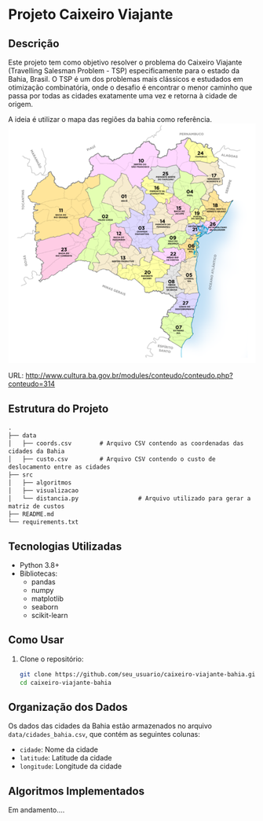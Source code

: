 # Projeto Caixeiro Viajante 

## Descrição

Este projeto tem como objetivo resolver o problema do Caixeiro Viajante (Travelling Salesman Problem - TSP) especificamente para o estado da Bahia, Brasil. O TSP é um dos problemas mais clássicos e estudados em otimização combinatória, onde o desafio é encontrar o menor caminho que passa por todas as cidades exatamente uma vez e retorna à cidade de origem.

A ideia é utilizar o mapa das regiões da bahia como referência.
![Mapa das Regiões da Bahia](mapa.PNG)

URL: http://www.cultura.ba.gov.br/modules/conteudo/conteudo.php?conteudo=314
## Estrutura do Projeto

```
.
├── data
│   ├── coords.csv        # Arquivo CSV contendo as coordenadas das cidades da Bahia
│   ├── custo.csv         # Arquivo CSV contendo o custo de deslocamento entre as cidades
├── src
│   ├── algoritmos
│   ├── visualizacao
│   └── distancia.py                 # Arquivo utilizado para gerar a matriz de custos
├── README.md
└── requirements.txt
```

## Tecnologias Utilizadas

- Python 3.8+
- Bibliotecas:
  - pandas
  - numpy
  - matplotlib
  - seaborn
  - scikit-learn

## Como Usar

1. Clone o repositório:

   ```sh
   git clone https://github.com/seu_usuario/caixeiro-viajante-bahia.git
   cd caixeiro-viajante-bahia
   ```

## Organização dos Dados

Os dados das cidades da Bahia estão armazenados no arquivo `data/cidades_bahia.csv`, que contém as seguintes colunas:

- `cidade`: Nome da cidade
- `latitude`: Latitude da cidade
- `longitude`: Longitude da cidade

## Algoritmos Implementados

Em andamento....